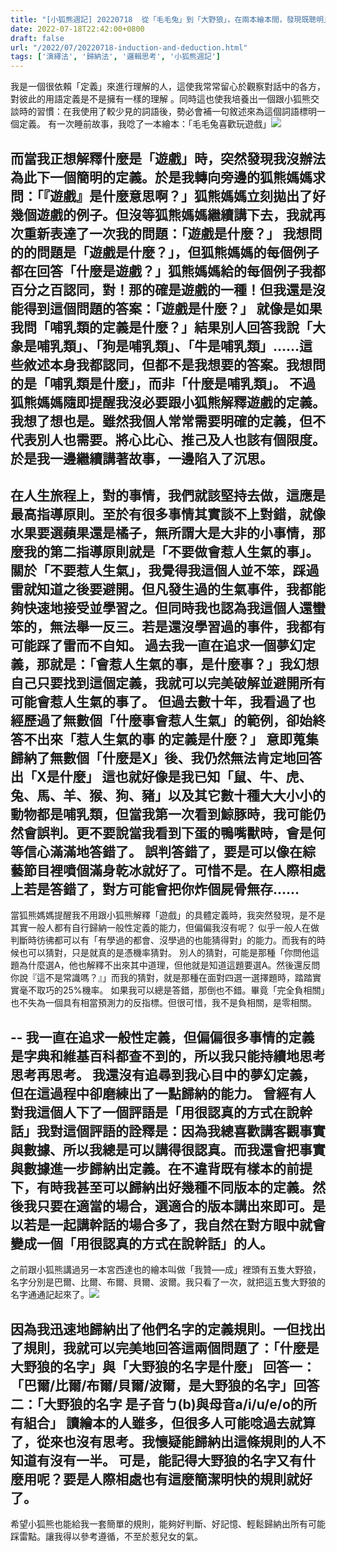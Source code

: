 ```yaml
---
title: "[小狐熊週記] 20220718  從「毛毛兔」到「大野狼」，在兩本繪本間，發現既聰明且笨的自己。Induction and Deduction"
date: 2022-07-18T22:42:00+0800
draft: false
url: "/2022/07/20220718-induction-and-deduction.html"
tags: ['演繹法', '歸納法', '邏輯思考', '小狐熊週記']
---
```


我是一個很依賴「定義」來進行理解的人，這使我常常留心於觀察對話中的各方，對彼此的用語定義是不是擁有一樣的理解 。同時這也使我培養出一個跟小狐熊交談時的習慣：在我使用了較少見的詞語後，勢必會補一句敘述來為這個詞語標明一個定義。
有一次睡前故事，我唸了一本繪本：「毛毛兔喜歡玩遊戲」![](https://blogger.googleusercontent.com/img/a/AVvXsEhOf_3fnzIewZNLR0lQciId4FjlCDEB1qBvHU-uKIVT33NXRmTCJWPm5jR3jq96S_ZYuLWvwmkh_pG_040mu2OV4MJawzPEuBeiQd5wrNXg0_2xnryqs0vSYouPhE-EWosLzBkY1v6XAfOkaZ5NsH7kvtL6Z9OTr2W-aCudJ7OVK1JRE4O9OXcH7LfD)

而當我正想解釋什麼是「遊戲」時，突然發現我沒辦法為此下一個簡明的定義。於是我轉向旁邊的狐熊媽媽求問：「『遊戲』是什麼意思啊？」狐熊媽媽立刻拋出了好幾個遊戲的例子。但沒等狐熊媽媽繼續講下去，我就再次重新表達了一次我的問題：「遊戲是什麼？」
我想問的的問題是「遊戲是什麼？」，但狐熊媽媽的每個例子都在回答「什麼是遊戲？」狐熊媽媽給的每個例子我都百分之百認同，對！那的確是遊戲的一種！但我還是沒能得到這個問題的答案：「遊戲是什麼？」
就像是如果我問「哺乳類的定義是什麼？」結果別人回答我說「大象是哺乳類」、「狗是哺乳類」、「牛是哺乳類」……這些敘述本身我都認同，但都不是我想要的答案。我想問的是「哺乳類是什麼」，而非「什麼是哺乳類」。
不過狐熊媽媽隨即提醒我沒必要跟小狐熊解釋遊戲的定義。我想了想也是。雖然我個人常常需要明確的定義，但不代表別人也需要。將心比心、推己及人也該有個限度。
於是我一邊繼續講著故事，一邊陷入了沉思。
--
在人生旅程上，對的事情，我們就該堅持去做，這應是最高指導原則。至於有很多事情其實談不上對錯，就像水果要選蘋果還是橘子，無所謂大是大非的小事情，那麼我的第二指導原則就是「不要做會惹人生氣的事」。
關於「不要惹人生氣」，我覺得我這個人並不笨，踩過雷就知道之後要避開。但凡發生過的生氣事件，我都能夠快速地接受並學習之。但同時我也認為我這個人還蠻笨的，無法舉一反三。若是還沒學習過的事件，我都有可能踩了雷而不自知。
過去我一直在追求一個夢幻定義，那就是：「會惹人生氣的事，是什麼事？」我幻想自己只要找到這個定義，我就可以完美破解並避開所有可能會惹人生氣的事了。
但過去數十年，我看過了也經歷過了無數個「什麼事會惹人生氣」的範例，卻始終答不出來「惹人生氣的事 的定義是什麼？」
意即蒐集歸納了無數個「什麼是X」後、我仍然無法肯定地回答出「X是什麼」
這也就好像是我已知「鼠、牛、虎、兔、馬、羊、猴、狗、豬」以及其它數十種大大小小的動物都是哺乳類，但當我第一次看到鯨豚時，我可能仍然會誤判。更不要說當我看到下蛋的鴨嘴獸時，會是何等信心滿滿地答錯了。
誤判答錯了，要是可以像在綜藝節目裡噴個滿身乾冰就好了。可惜不是。在人際相處上若是答錯了，對方可能會把你炸個屍骨無存……
--
當狐熊媽媽提醒我不用跟小狐熊解釋「遊戲」的具體定義時，我突然發現，是不是其實一般人都有自行歸納一般性定義的能力，但偏偏我沒有呢？
似乎一般人在做判斷時彷彿都可以有「有學過的都會、沒學過的也能猜得對」的能力。而我有的時候也可以猜對，只是就真的是憑機率猜對。
別人的猜對，可能是那種「你問他這題為什麼選A，他也解釋不出來其中道理，但他就是知道這題要選A。然後還反問你說『這不是常識嗎？』」而我的猜對，就是那種在面對四選一選擇題時，踏踏實實毫不取巧的25%機率。
如果我可以總是答錯，那倒也不錯。畢竟「完全負相關」也不失為一個具有相當預測力的反指標。但很可惜，我不是負相關，是零相關。

--
我一直在追求一般性定義，但偏偏很多事情的定義是字典和維基百科都查不到的，所以我只能持續地思考思考再思考。
我還沒有追尋到我心目中的夢幻定義，但在這過程中卻磨練出了一點歸納的能力。
曾經有人對我這個人下了一個評語是「用很認真的方式在說幹話」我對這個評語的詮釋是：因為我總喜歡講客觀事實與數據、所以我總是可以講得很認真。而我還會把事實與數據進一步歸納出定義。在不違背既有樣本的前提下，有時我甚至可以歸納出好幾種不同版本的定義。然後我只要在適當的場合，選適合的版本講出來即可。是以若是一起講幹話的場合多了，我自然在對方眼中就會變成一個「用很認真的方式在說幹話」的人。
--
之前跟小狐熊講過另一本宮西達也的繪本叫做「我贊–––成」裡頭有五隻大野狼，名字分別是巴爾、比爾、布爾、貝爾、波爾。我只看了一次，就把這五隻大野狼的名字通通記起來了。![](https://blogger.googleusercontent.com/img/a/AVvXsEiG_6C2LFkoop3z6lKNZiyutPJS_YkUJ5nQ57zSY8W_3E-mIGcaQX-wMy_D-4YBet4kx7Ueg-yDhp3IMwBhTgA8T4peWrRc0jt9LpERS-1MLNXDXN0TS9uLVV3khcNTyBrGTIzs1jtlOV9ZL8gJkLoTyM90HLa2_EVm7ZshgewrcNF4cHurUC4P4U8o)

因為我迅速地歸納出了他們名字的定義規則。一但找出了規則，我就可以完美地回答這兩個問題了：「什麼是大野狼的名字」與「大野狼的名字是什麼」
回答一：「巴爾/比爾/布爾/貝爾/波爾，是大野狼的名字」回答二：「大野狼的名字 是子音ㄅ(b)與母音a/i/u/e/o的所有組合」
讀繪本的人雖多，但很多人可能唸過去就算了，從來也沒有思考。我懷疑能歸納出這條規則的人不知道有沒有一半。
可是，能記得大野狼的名字又有什麼用呢？要是人際相處也有這麼簡潔明快的規則就好了。
--
希望小狐熊也能給我一套簡單的規則，能夠好判斷、好記憶、輕鬆歸納出所有可能踩雷點。讓我得以參考遵循，不至於惹兒女的氣。


